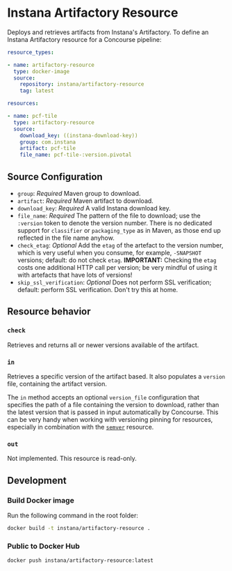 # Instana Artifactory Resource

Deploys and retrieves artifacts from Instana's Artifactory.
To define an Instana Artifactory resource for a Concourse pipeline:

``` yaml
resource_types:

- name: artifactory-resource
  type: docker-image
  source:
    repository: instana/artifactory-resource
    tag: latest

resources:

- name: pcf-tile
  type: artifactory-resource
  source:
    download_key: ((instana-download-key))
    group: com.instana
    artifact: pcf-tile
    file_name: pcf-tile-:version.pivotal
```

## Source Configuration

* `group`: *Required* Maven group to download.
* `artifact`: *Required* Maven artifact to download.
* `download_key`: *Required* A valid Instana download key.
* `file_name`: *Required* The pattern of the file to download; use the `:version` token to denote the version number.
  There is no dedicated support for `classifier` or `packaging_type` as in Maven, as those end up reflected in the file name anyhow.
* `check_etag`: *Optional* Add the `etag` of the artefact to the version number, which is very useful when you consume, for example, `-SNAPSHOT` versions; default: do not check `etag`.
  **IMPORTANT:** Checking the `etag` costs one additional HTTP call per version; be very mindful of using it with artefacts that have lots of versions!
* `skip_ssl_verification`: *Optional* Does not perform SSL verification; default: perform SSL verification.
Don't try this at home.

## Resource behavior

### `check`

Retrieves and returns all or newer versions available of the artifact.

### `in`

Retrieves a specific version of the artifact based.
It also populates a `version` file, containing the artifact version.

The `in` method accepts an optional `version_file` configuration that specifies the path of a file containing the version to download, rather than the latest version that is passed in input automatically by Concourse.
This can be very handy when working with versioning pinning for resources, especially in combination with the [`semver`](https://github.com/concourse/semver-resource) resource.

### `out`

Not implemented.
This resource is read-only.

## Development

### Build Docker image

Run the following command in the root folder:

```sh
docker build -t instana/artifactory-resource .
```

### Public to Docker Hub

```sh
docker push instana/artifactory-resource:latest
```
